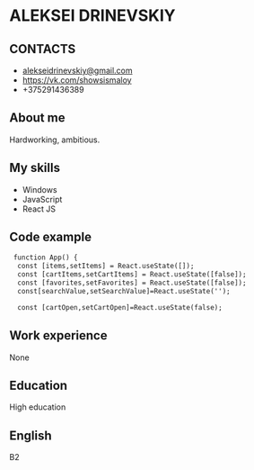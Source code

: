 # ALEKSEI DRINEVSKIY
## CONTACTS
* alekseidrinevskiy@gmail.com
* https://vk.com/showsismaloy
* +375291436389
## About me
Hardworking, ambitious.
## My skills
* Windows
* JavaScript
* React JS
## Code example

```html
 function App() {
  const [items,setItems] = React.useState([]);
  const [cartItems,setCartItems] = React.useState([false]);
  const [favorites,setFavorites] = React.useState([false]);
  const[searchValue,setSearchValue]=React.useState('');

  const [cartOpen,setCartOpen]=React.useState(false);
```
## Work experience
None
## Education
High education
## English
B2
  